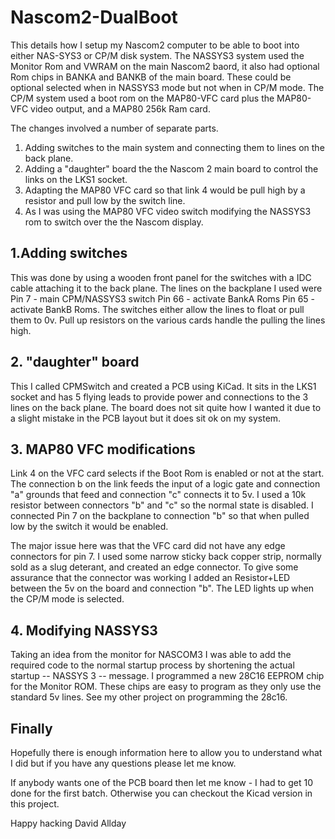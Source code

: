 # Nascom2-DualBoot

This details how I setup my Nascom2 computer to be able to boot into either NAS-SYS3 or CP/M disk system.
The NASSYS3 system used the Monitor Rom and VWRAM on the main Nascom2 baord, it also had optional Rom chips in BANKA and BANKB of the main board. These could be optional selected when in NASSYS3 mode but not when in CP/M mode.
The CP/M system used a boot rom on the MAP80-VFC card plus the MAP80-VFC video output, and a MAP80 256k Ram card.

The changes involved a number of separate parts.

1. Adding switches to the main system and connecting them to lines on the back plane.
2. Adding a "daughter" board the the Nascom 2 main board to control the links on the LKS1 socket.
3. Adapting the MAP80 VFC card so that link 4 would be pull high by a resistor and pull low by the switch line.
4. As I was using the MAP80 VFC video switch modifying the NASSYS3 rom to switch over the the Nascom display.

## 1.Adding switches
 This was done by using a wooden front panel for the switches with a IDC cable attaching it to the back plane.
 The lines on the backplane I used were
 Pin 7 - main CPM/NASSYS3 switch
 Pin 66 - activate BankA Roms
 Pin 65 - activate BankB Roms.
 The switches either allow the lines to float or pull them to 0v. Pull up resistors on the various cards handle the pulling the lines high.
 
 ## 2. "daughter" board
 This I called CPMSwitch and created a PCB using KiCad. It sits in the LKS1 socket and has 5 flying leads to provide power and connections to the 3 lines on the back plane. The board does not sit quite how I wanted it due to a slight mistake in the PCB layout but it does sit ok on my system.
 
 ## 3. MAP80 VFC modifications
 Link 4 on the VFC card selects if the Boot Rom is enabled or not at the start. The connection b on the link feeds the input of a logic gate and connection "a" grounds that feed and connection "c" connects it to 5v. I used a 10k resistor between connectors "b" and "c" so the normal state is disabled. I connected Pin 7 on the backplane to connection "b" so that when pulled low by the switch it would be enabled.
 
 The major issue here was that the VFC card did not have any edge connectors for pin 7. I used some narrow sticky back copper strip, normally sold as a slug deterant, and created an edge connector. To give some assurance that the connector was working I added an Resistor+LED between the 5v on the board and connection "b". The LED lights up when the CP/M mode is selected.
 
 ## 4. Modifying NASSYS3
 Taking an idea from the monitor for NASCOM3 I was able to add the required code to the normal startup process by shortening the actual startup -- NASSYS 3 -- message. I programmed a new 28C16 EEPROM chip for the Monitor ROM. These chips are easy to program as they only use the standard 5v lines. See my other project on programming the 28c16.

## Finally 
Hopefully there is enough information here to allow you to understand what I did but if you have any questions please let me know.

If anybody wants one of the PCB board then let me know - I had to get 10 done for the first batch. Otherwise you can checkout the Kicad version in this project.

Happy hacking David Allday
 
